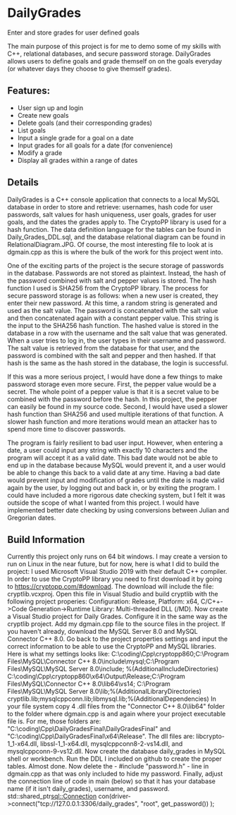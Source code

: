 # DailyGrades #
Enter and store grades for user defined goals

The main purpose of this project is for me to demo some of my skills with C++, relational databases, and secure password storage.
DailyGrades allows users to define goals and grade themself on on the goals everyday (or whatever days they choose to give themself grades). 

## Features: ##
* User sign up and login
* Create new goals
* Delete goals (and their corresponding grades)
* List goals
* Input a single grade for a goal on a date
* Input grades for all goals for a date (for convenience)
* Modify a grade
* Display all grades within a range of dates

## Details ##
DailyGrades is a C++ console application that connects to a local MySQL database in order to store and retrieve: usernames, hash code for user passwords, 
salt values for hash uniqueness, user goals, grades for user goals, and the dates the grades apply to. The CryptoPP library is used for a hash function. 
The data definition language for the tables can be found in Daily_Grades_DDL.sql, and the database relational diagram can be found in RelationalDiagram.JPG.
Of course, the most interesting file to look at is dgmain.cpp as this is where the bulk of the work for this project went into.

One of the exciting parts of the project is the secure storage of passwords in the database. Passwords are not stored as plaintext. Instead, the hash
of the password combined with salt and pepper values is stored. The hash function I used is SHA256 from the CryptoPP library. The process for secure password 
storage is as follows: when a new user is created, they enter their new password. At this time, a random string is generated and used as the salt value. 
The password is concatenated with the salt value and then concatenated again with a constant pepper value. This string is the input to the SHA256 hash function. 
The hashed value is stored in the database in a row with the username and the salt value that was generated. When a user tries to log in, the user types in
their username and password. The salt value is retrieved from the database for that user, and the password is combined with the salt and pepper and then hashed.
If that hash is the same as the hash stored in the database, the login is successful.

If this was a more serious project, I would have done a few things to make password storage even more secure. First, the pepper value would be a secret.
The whole point of a pepper value is that it is a secret value to be combined with the password before the hash. In this project, the pepper can easily
be found in my source code. Second, I would have used a slower hash function than SHA256 and used multiple iterations of that function. A slower hash function 
and more iterations would mean an attacker has to spend more time to discover passwords.

The program is fairly resilient to bad user input. However, when entering a date, a user could input any string with exactly 10 characters and the program 
will accept it as a valid date. This bad date would not be able to end up in the database because MySQL would prevent it, and a user would be able to change this back to a valid date at any time. Having a bad date would prevent input and modification of grades until the date is made valid again by the user, by logging out and back in, or by exiting the program. I could have included a more rigorous date checking system, but I felt it was outside the scope of what I wanted from this project. I 
would have implemented better date checking by using conversions between Julian and Gregorian dates.

## Build Information ##
Currently this project only runs on 64 bit windows. I may create a version to run on Linux in the near future, but for now, here is what I did to build the project:
I used Microsoft Visual Studio 2019 with their default C++ compiler. In order to use the CryptoPP library you need to first download it by going to
https://cryptopp.com/#download. The download will include the file: cryptlib.vcxproj. Open this file in Visual Studio and build cryptlib with the following
project properies: Configuration: Release, Platform: x64, C/C++->Code Generation->Runtime Library: Multi-threaded DLL (/MD). Now create a Visual Studio project for Daily Grades. Configure it in the same way as the cryptlib project. Add my dgmain.cpp file to the
source files in the project. If you haven't already, download the MySQL Server 8.0 and MySQL Connector C++ 8.0. Go back to the project properties settings
and input the correct information to be able to use the CryptoPP and MySQL libraries. Here is what my settings looks like:
 <AdditionalIncludeDirectories>C:\coding\Cpp\cryptopp860;C:\Program Files\MySQL\Connector C++ 8.0\include\mysql;C:\Program Files\MySQL\MySQL Server 8.0\include;
 %(AdditionalIncludeDirectories)</AdditionalIncludeDirectories>
 <AdditionalLibraryDirectories>C:\coding\Cpp\cryptopp860\x64\Output\Release;C:\Program Files\MySQL\Connector C++ 8.0\lib64\vs14;
 C:\Program Files\MySQL\MySQL Server 8.0\lib;%(AdditionalLibraryDirectories)</AdditionalLibraryDirectories>
 <AdditionalDependencies>cryptlib.lib;mysqlcppconn.lib;libmysql.lib;%(AdditionalDependencies)</AdditionalDependencies>
 In your file system copy 4 .dll files from the "Connector C++ 8.0\lib64" folder to the folder where dgmain.cpp is and again where your project executable file is.
 For me, those folders are: "C:\coding\Cpp\DailyGradesFinal\DailyGradesFinal" and "C:\coding\Cpp\DailyGradesFinal\x64\Release".
 The dll files are: libcrypto-1_1-x64.dll, libssl-1_1-x64.dll, mysqlcppconn8-2-vs14.dll, and mysqlcppconn-9-vs12.dll.
 Now create the database daily_grades in MySQL shell or workbench. Run the DDL I included on github to create the proper tables. 
 Almost done. Now delete the - #include "password.h" - line in dgmain.cpp as that was only included to hide my password.
 Finally, adjust the connection line of code in main (below) so that it has your database name (if it isn't daily_grades), username, and password.
 std::shared_ptr<sql::Connection> con(driver->connect("tcp://127.0.0.1:3306/daily_grades", "root", get_password()) );
